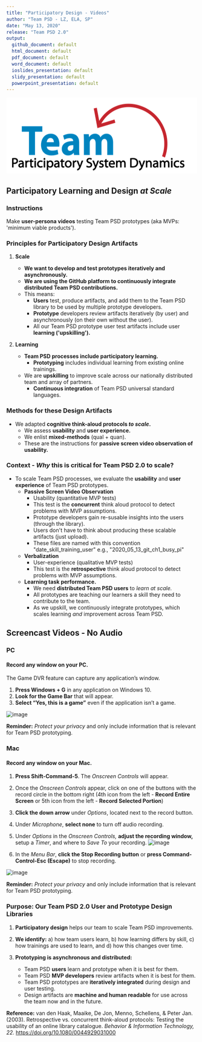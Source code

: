 ```yaml
---
title: "Participatory Design - Videos"
author: "Team PSD - LZ, ELA, SP"
date: "May 13, 2020"
release: "Team PSD 2.0"
output: 
  github_document: default
  html_document: default
  pdf_document: default
  word_document: default
  ioslides_presentation: default
  slidy_presentation: default
  powerpoint_presentation: default
---
```



<img src = "https://github.com/lzim/teampsd/blob/teampsd_style/teampsd_logo/team_psd_logo_sm.png"
     height = "200" width = "600">  

## Participatory Learning and Design _at Scale_

### Instructions

Make **user-persona videos** testing Team PSD prototypes (aka MVPs: 'minimum viable products').

### Principles for Participatory Design Artifacts

1. **Scale** 

     - **We want to develop and test prototypes iteratively and asynchronously.** 
     - **We are using the GitHub platform to continuously integrate distributed Team PSD contributions.**
     - This means:
          - **Users** test, produce artifacts, and add them to the Team PSD library to be used by multiple prototype developers.
          - **Prototype** developers review artifacts iteratively (by user) and asynchronously (on their own without the user).
          - All our Team PSD prototype user test artifacts include user **learning ('upskilling').**
2. **Learning**

     - **Team PSD processes include participatory learning.** 
          - **Prototyping** includes individual learning from existing online trainings.
     - We are **upskilling** to improve scale across our nationally distributed team and array of partners.
          - **Continuous integration** of Team PSD universal standard languages.
     
### Methods for these Design Artifacts

- We adapted **cognitive think-aloud protocols _to scale_.**
     - We assess **usability** and **user experience.**
     - We enlist **mixed-methods** (qual + quan).
     - These are the instructions for **passive screen video observation of usability.**

### Context - _Why_ this is critical for Team PSD 2.0 to scale?

- To scale Team PSD processes, we evaluate the **usability** and **user experience** of Team PSD prototypes.
     - **Passive Screen Video Observation** 
          - Usability (quantitative MVP tests)
          - This test is the **concurrent** think aloud protocol to detect problems with MVP assumptions.
          - Prototype developers gain re-susable insights into the users (through the library).
          - Users don't have to think about producing these scalable artifacts (just upload).
          - These files are named with this convention "date_skill_training_user" e.g., "2020_05_13_git_ch1_busy_pi"
     - **Verbalization**
          - User-experience (qualitative MVP tests)
          - This test is the **retrospective** think aloud protocol to detect problems with MVP assumptions.
     - **Learning task performance.**
          - We need **distributed Team PSD users** to _learn at scale._
          - All prototypes are teaching our learners a skill they need to contribute to the team.
          - As we upskill, we continuously integrate prototypes, which scales learning _and_ improvement across Team PSD. 

## Screencast Videos - No Audio 

### PC

#### Record any window on your PC.

The Game DVR feature can capture any application’s window. 

1. **Press Windows + G** in any application on Windows 10. 
2. **Look for the Game Bar** that will appear. 
3. **Select “Yes, this is a game”** even if the application isn’t a game. 

![image](https://user-images.githubusercontent.com/59668647/88048959-170b9280-cb09-11ea-9234-cb53a14325df.png)

**Reminder:** _Protect your privacy_ and only include information that is relevant for Team PSD prototyping.

### Mac

#### Record any window on your Mac.

1. **Press Shift-Command-5**. The _Onscreen Controls_ will appear.
2. Once the _Onscreen Controls_ appear, click on one of the buttons with the record circle in the bottom right (4th icon from the left - **Record Entire Screen** or 5th icon from the left - **Record Selected Portion**)
3. **Click the down arrow** under _Options_, located next to the record button.
4. Under _Microphone_, **select none** to turn off audio recording.
5. Under _Options_ in the _Onscreen Controls,_ **adjust the recording window,** setup a _Timer_, and where to _Save To_ your recording.
![image](https://user-images.githubusercontent.com/59668647/88048975-1d9a0a00-cb09-11ea-8e4b-549d3e397cb9.png)

6. In the _Menu Bar_, **click the Stop Recording button** or **press Command-Control-Esc (Escape)** to stop recording.

![image](https://user-images.githubusercontent.com/59668647/88048985-22f75480-cb09-11ea-9d7a-c04d989f1dcc.png)

**Reminder:** _Protect your privacy_ and only include information that is relevant for Team PSD prototyping.

### Purpose: Our Team PSD 2.0 User and Prototype Design Libraries

1. **Participatory design** helps our team to scale Team PSD improvements.
2. **We identify:** a) how team users learn, b) how learning differs by skill, c) how trainings are used to learn, and d) how this changes over time.
3. **Prototyping is asynchronous and distributed:** 

     - Team PSD **users** learn and prototype when it is best for them.
     - Team PSD **MVP developers** review artifacts when it is best for them.
     - Team PSD prototypes are **iteratively integrated** during design and user testing.
     - Design artifacts are **machine and human readable** for use across the team now and in the future.
     
**Reference:** van den Haak, Maaike, De Jon, Menno, Schellens, & Peter Jan. (2003). Retrospective vs. concurrent think-aloud protocols: Testing the usability of an online library catalogue. _Behavior & Information Technology, 22._ https://doi.org/10.1080/0044929031000

